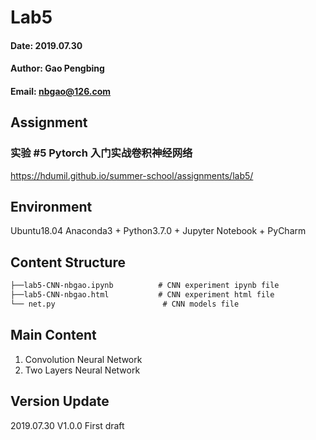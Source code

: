 # Lab5
#### Date: 2019.07.30
#### Author: Gao Pengbing
#### Email: nbgao@126.com

## Assignment
### 实验 #5 Pytorch 入门实战卷积神经网络  
https://hdumil.github.io/summer-school/assignments/lab5/

## Environment
Ubuntu18.04
Anaconda3 + Python3.7.0 + Jupyter Notebook + PyCharm

## Content Structure    
```html
├──lab5-CNN-nbgao.ipynb          # CNN experiment ipynb file
├──lab5-CNN-nbgao.html           # CNN experiment html file
└── net.py      			      # CNN models file
```

##  Main Content
1. Convolution Neural Network
2. Two Layers Neural Network

## Version Update
2019.07.30  V1.0.0 First draft  






